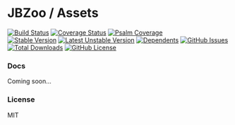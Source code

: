 # JBZoo / Assets

[![Build Status](https://travis-ci.org/JBZoo/Assets.svg)](https://travis-ci.org/JBZoo/Assets)    [![Coverage Status](https://coveralls.io/repos/JBZoo/Assets/badge.svg)](https://coveralls.io/github/JBZoo/Assets)    [![Psalm Coverage](https://shepherd.dev/github/JBZoo/Assets/coverage.svg)](https://shepherd.dev/github/JBZoo/Assets)    
[![Stable Version](https://poser.pugx.org/jbzoo/assets/version)](https://packagist.org/packages/jbzoo/assets)    [![Latest Unstable Version](https://poser.pugx.org/jbzoo/assets/v/unstable)](https://packagist.org/packages/jbzoo/assets)    [![Dependents](https://poser.pugx.org/jbzoo/assets/dependents)](https://packagist.org/packages/jbzoo/assets/dependents?order_by=downloads)    [![GitHub Issues](https://img.shields.io/github/issues/jbzoo/assets)](https://github.com/JBZoo/Assets/issues)    [![Total Downloads](https://poser.pugx.org/jbzoo/assets/downloads)](https://packagist.org/packages/jbzoo/assets/stats)    [![GitHub License](https://img.shields.io/github/license/jbzoo/assets)](https://github.com/JBZoo/Assets/blob/master/LICENSE)



### Docs
Coming soon...

### License

MIT
